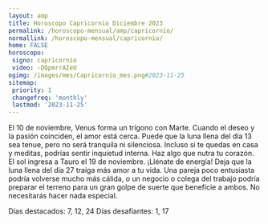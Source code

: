 ```yaml
---
layout: amp
title: Horoscopo Capricornio Diciembre 2023 
permalink: /horoscopo-mensual/amp/capricornio/
normallink: /horoscopo-mensual/capricornio/
home: FALSE
horoscopo:
 signo: capricornio
 video: -DQpmrrAIeU
ogimg: /images/mes/Capricornio_mes.png#2023-11-25
sitemap:
 priority: 1
 changefreq: 'monthly'
 lastmod: '2023-11-25'
---
```



El 10 de noviembre, Venus forma un trígono con Marte. Cuando el deseo y la pasión coinciden, el amor está cerca. Puede que la luna llena del día 13 sea tenue, pero no será tranquila ni silenciosa. Incluso si te quedas en casa y meditas, podrías sentir inquietud interna. Haz algo que nutra tu corazón. El sol ingresa a Tauro el 19 de noviembre. ¡Llénate de energía! Deja que la luna llena del día 27 traiga más amor a tu vida. Una pareja poco entusiasta podría volverse mucho más cálida, o un negocio o colega del trabajo podría preparar el terreno para un gran golpe de suerte que beneficie a ambos. No necesitarás hacer nada especial. 

Días destacados: 7, 12, 24
Días desafiantes: 1, 17
